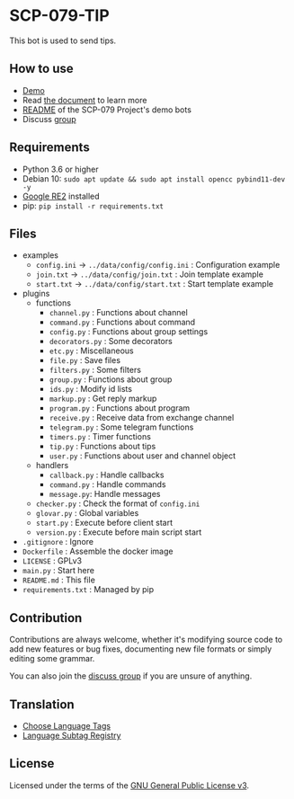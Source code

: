 # SCP-079-TIP

This bot is used to send tips.

## How to use

- [Demo](https://t.me/SCP_079_TIP_BOT)
- Read [the document](https://scp-079.org/tip/) to learn more
- [README](https://scp-079.org/readme/) of the SCP-079 Project's demo bots
- Discuss [group](https://t.me/SCP_079_CHAT)

## Requirements

- Python 3.6 or higher
- Debian 10: `sudo apt update && sudo apt install opencc pybind11-dev -y`
- [Google RE2](https://github.com/google/re2) installed
- pip: `pip install -r requirements.txt`

## Files

- examples
   - `config.ini` -> `../data/config/config.ini` : Configuration example
   - `join.txt` -> `../data/config/join.txt` : Join template example
   - `start.txt` -> `../data/config/start.txt` : Start template example
- plugins
    - functions
        - `channel.py` : Functions about channel
        - `command.py` : Functions about command
        - `config.py` : Functions about group settings
        - `decorators.py` : Some decorators
        - `etc.py` : Miscellaneous
        - `file.py` : Save files
        - `filters.py` : Some filters
        - `group.py` : Functions about group
        - `ids.py` : Modify id lists
        - `markup.py` : Get reply markup
        - `program.py` : Functions about program
        - `receive.py` : Receive data from exchange channel
        - `telegram.py` : Some telegram functions
        - `timers.py` : Timer functions
        - `tip.py` : Functions about tips
        - `user.py` : Functions about user and channel object
    - handlers
        - `callback.py` : Handle callbacks
        - `command.py` : Handle commands
        - `message.py`: Handle messages
    - `checker.py` : Check the format of `config.ini`
    - `glovar.py` : Global variables
    - `start.py` : Execute before client start
    - `version.py` : Execute before main script start
- `.gitignore` : Ignore
- `Dockerfile` : Assemble the docker image
- `LICENSE` : GPLv3
- `main.py` : Start here
- `README.md` : This file
- `requirements.txt` : Managed by pip

## Contribution

Contributions are always welcome, whether it's modifying source code to add new features or bug fixes, documenting new file formats or simply editing some grammar.

You can also join the [discuss group](https://t.me/SCP_079_CHAT) if you are unsure of anything.

## Translation

- [Choose Language Tags](https://www.w3.org/International/questions/qa-choosing-language-tags)
- [Language Subtag Registry](https://www.iana.org/assignments/language-subtag-registry/language-subtag-registry)

## License

Licensed under the terms of the [GNU General Public License v3](LICENSE).
